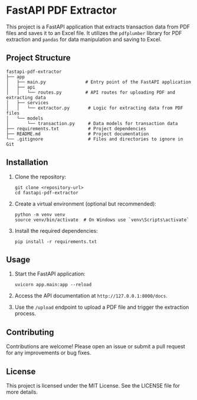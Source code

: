 # FastAPI PDF Extractor

This project is a FastAPI application that extracts transaction data from PDF files and saves it to an Excel file. It utilizes the `pdfplumber` library for PDF extraction and `pandas` for data manipulation and saving to Excel.

## Project Structure

```
fastapi-pdf-extractor
├── app
│   ├── main.py               # Entry point of the FastAPI application
│   ├── api
│   │   └── routes.py         # API routes for uploading PDF and extracting data
│   ├── services
│   │   └── extractor.py       # Logic for extracting data from PDF files
│   └── models
│       └── transaction.py     # Data models for transaction data
├── requirements.txt           # Project dependencies
├── README.md                  # Project documentation
└── .gitignore                 # Files and directories to ignore in Git
```

## Installation

1. Clone the repository:

   ```
   git clone <repository-url>
   cd fastapi-pdf-extractor
   ```

2. Create a virtual environment (optional but recommended):

   ```
   python -m venv venv
   source venv/bin/activate  # On Windows use `venv\Scripts\activate`
   ```

3. Install the required dependencies:

   ```
   pip install -r requirements.txt
   ```

## Usage

1. Start the FastAPI application:

   ```
   uvicorn app.main:app --reload
   ```

2. Access the API documentation at `http://127.0.0.1:8000/docs`.

3. Use the `/upload` endpoint to upload a PDF file and trigger the extraction process.

## Contributing

Contributions are welcome! Please open an issue or submit a pull request for any improvements or bug fixes.

## License

This project is licensed under the MIT License. See the LICENSE file for more details.